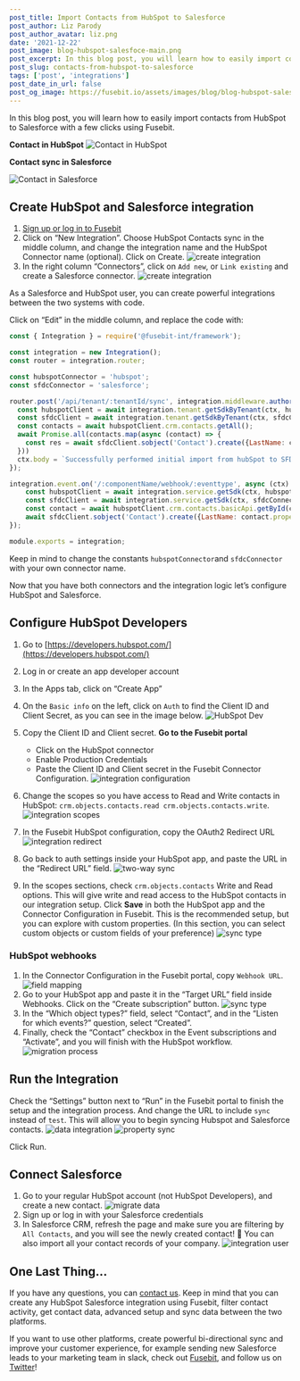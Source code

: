 ```yaml
---
post_title: Import Contacts from HubSpot to Salesforce
post_author: Liz Parody
post_author_avatar: liz.png
date: '2021-12-22'
post_image: blog-hubspot-salesfoce-main.png
post_excerpt: In this blog post, you will learn how to easily import contacts from HubSpot to Salesforce with a few clicks using Fusebit.
post_slug: contacts-from-hubspot-to-salesforce
tags: ['post', 'integrations']
post_date_in_url: false
post_og_image: https://fusebit.io/assets/images/blog/blog-hubspot-salesfoce-social.png
---
```

In this blog post, you will learn how to easily import contacts from HubSpot to Salesforce with a few clicks using Fusebit.

**Contact in HubSpot**
![Contact in HubSpot](blog-hubspot-salesfoce-hubspot-contacts.png 'Contact in HubSpot')

**Contact sync in Salesforce**

![Contact in Salesforce](blog-hubspot-salesfoce-salesforce-contacts.png 'Contact in Salesforce')

## Create HubSpot and Salesforce integration
1. [Sign up or log in to Fusebit](https://account.fusebit.io/signup)
2. Click on “New Integration”. Choose HubSpot Contacts sync in the middle column, and change the integration name and the HubSpot Connector name (optional). Click on Create.
![create integration](blog-hubspot-salesfoce-fusebit.png 'create integration')
3. In the right column “Connectors”, click on `Add new`, or `Link existing` and create a Salesforce connector.
![create integration](blog-hubspot-salesfoce-connectors.png 'create integration')

As a Salesforce and HubSpot user, you can create powerful integrations between the two systems with code.

Click on “Edit” in the middle column, and replace the code with:

```javascript
const { Integration } = require('@fusebit-int/framework');

const integration = new Integration();
const router = integration.router;

const hubspotConnector = 'hubspot';
const sfdcConnector = 'salesforce';

router.post('/api/tenant/:tenantId/sync', integration.middleware.authorizeUser('install:get'), async (ctx) => {
  const hubspotClient = await integration.tenant.getSdkByTenant(ctx, hubspotConnector, ctx.params.tenantId);
  const sfdcClient = await integration.tenant.getSdkByTenant(ctx, sfdcConnector, ctx.params.tenantId);
  const contacts = await hubspotClient.crm.contacts.getAll();
  await Promise.all(contacts.map(async (contact) => {
    const res = await sfdcClient.sobject('Contact').create({LastName: contact.properties.lastname, Email: contact.properties.email, FirstName: contact.properties.firstname})
  }))
  ctx.body = `Successfully performed initial import from hubSpot to SFDC.`;
});

integration.event.on('/:componentName/webhook/:eventtype', async (ctx) => {
    const hubspotClient = await integration.service.getSdk(ctx, hubspotConnector, ctx.req.body.installIds[0])
    const sfdcClient = await integration.service.getSdk(ctx, sfdcConnector, ctx.req.body.installIds[0]);
    const contact = await hubspotClient.crm.contacts.basicApi.getById(ctx.req.body.data.objectId);
    await sfdcClient.sobject('Contact').create({LastName: contact.properties.lastname, Email: contact.properties.email, FirstName: contact.properties.firstname})
});

module.exports = integration;
```

Keep in mind to change the constants `hubspotConnector`and `sfdcConnector` with your own connector name.

Now that you have both connectors and the integration logic let’s configure HubSpot and Salesforce.

## Configure HubSpot Developers
1. Go to [https://developers.hubspot.com/](https://developers.hubspot.com/)
2. Log in or create an app developer account
3. In the Apps tab, click on “Create App”
4. On the `Basic info` on the left, click on `Auth` to find the Client ID and Client Secret, as you can see in the image below.
![HubSpot Dev](blog-hubspot-salesfoce-hubspot-dev.png 'HubSpot Dev')

5. Copy the Client ID and Client secret. **Go to the Fusebit portal**
    - Click on the HubSpot connector
    - Enable Production Credentials
    - Paste the Client ID and Client secret in the Fusebit Connector Configuration.
![integration configuration](blog-hubspot-salesfoce-configuration.png 'integration configuration')

6. Change the scopes so you have access to Read and Write contacts in HubSpot: `crm.objects.contacts.read crm.objects.contacts.write`.
![integration scopes](blog-hubspot-salesfoce-scopes.png 'integration scopes')

7. In the Fusebit HubSpot configuration, copy the OAuth2 Redirect URL
![integration redirect](blog-hubspot-salesfoce-redirect.png 'integration redirect')

8. Go back to auth settings inside your HubSpot app, and paste the URL in the “Redirect URL” field.
![two-way sync](blog-hubspot-salesfoce-url.png 'two-way sync')

9. In the scopes sections, check `crm.objects.contacts` Write and Read options. This will give write and read access to the HubSpot contacts in our integration setup. Click **Save** in both the HubSpot app and the Connector Configuration in Fusebit. 
This is the recommended setup, but you can explore with custom properties.
(In this section, you can select custom objects or custom fields of your preference)
![sync type](blog-hubspot-salesfoce-checkbox.png 'sync type')


### HubSpot webhooks
1. In the Connector Configuration in the Fusebit portal, copy `Webhook URL`.
![field mapping](blog-hubspot-salesfoce-webhook.png 'field mapping')
2. Go to your HubSpot app and paste it in the “Target URL” field inside Webhooks. Click on the “Create subscription” button.
![sync type](blog-hubspot-salesfoce-subscription.png 'sync type')
3. In the “Which object types?” field, select “Contact”, and in the “Listen for which events?” question, select “Created”.
4. Finally, check the “Contact” checkbox in the Event subscriptions and “Activate”, and you will finish with the HubSpot workflow.
![migration process](blog-hubspot-salesfoce-activate.png 'migration process')


## Run the Integration

Check the “Settings” button next to “Run” in the Fusebit portal to finish the setup and the integration process. And change the URL to include `sync` instead of `test`. This will allow you to begin syncing Hubspot and Salesforce contacts.
![data integration](blog-hubspot-salesfoce-config.png 'data integration')
![property sync](blog-hubspot-salesfoce-sync.png 'property sync')

Click Run.
## Connect Salesforce
1. Go to your regular HubSpot account (not HubSpot Developers), and create a new contact.
![migrate data](blog-hubspot-salesfoce-create-contact.png 'migrate data')
2. Sign up or log in with your Salesforce credentials
3. In Salesforce CRM, refresh the page and make sure you are filtering by `All Contacts`, and you will see the newly created contact! 🎉  You can also import all your contact records of your company.
![integration user](blog-hubspot-salesfoce-result.png 'integration user')

## One Last Thing…
If you have any questions, you can [contact us](https://fusebit.io/contact/). Keep in mind that you can create any HubSpot Salesforce integration using Fusebit, filter contact activity, get contact data, advanced setup and sync data between the two platforms.

If you want to use other platforms, create powerful bi-directional sync and improve your customer experience, for example sending new Salesforce leads to your marketing team in slack, check out [Fusebit](https://fusebit.io/), and follow us on [Twitter](https://twitter.com/fusebitio)!


